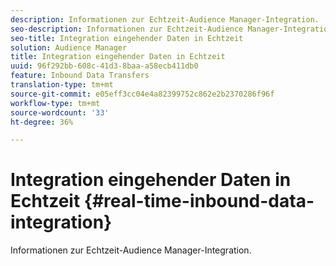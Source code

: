 ```yaml
---
description: Informationen zur Echtzeit-Audience Manager-Integration.
seo-description: Informationen zur Echtzeit-Audience Manager-Integration.
seo-title: Integration eingehender Daten in Echtzeit
solution: Audience Manager
title: Integration eingehender Daten in Echtzeit
uuid: 96f292bb-608c-41d3-8baa-a58ecb411db0
feature: Inbound Data Transfers
translation-type: tm+mt
source-git-commit: e05eff3cc04e4a82399752c862e2b2370286f96f
workflow-type: tm+mt
source-wordcount: '33'
ht-degree: 36%

---
```



# Integration eingehender Daten in Echtzeit {#real-time-inbound-data-integration}

Informationen zur Echtzeit-Audience Manager-Integration.

<!-- c_rt_data_int.xml -->